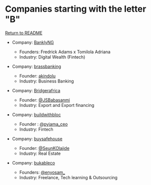 # Companies starting with the letter "B"

[Return to README](../README.md)

- Company: [BanklyNG](https://www.bankly.ng/)
   - Founders: Fredrick Adams x Tomilola Adriana
   - Industry: Digital Wealth (Fintech)

- Company: [brassbanking](https://www.trybrass.com/)
   - Founder: [akindolu](https://twitter.com/akindolu)
   - Industry: Business Banking

- Company: [Bridgerafrica](http://app.bridger.africa/)
   - Founder: [@JSBabasanmi](https://twitter.com/JSBabasanmi)
   - Industry: Export and Export financing

- Company: [buildwithbloc](https://www.blochq.io/)
   - Founder : [@pyjama_ceo](https://twitter.com/pyjama_ceo)
   - Industry: Fintech

- Company: [buysafehouse](https://www.buysafehouse.com/)
   - Founder: [@SeunKOlajide](https://twitter.com/SeunKOlajide)
   - Industry: Real Estate

- Company: [bukableco](https://www.bukable.co/)
   - Founders: [@enyosam\_](https://twitter.com/enyosam_)
   - Industry: Freelance, Tech learning & Outsourcing
